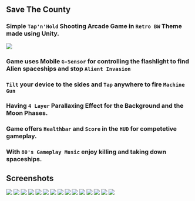 ## Save The County

### Simple `Tap'n'Hold` Shooting Arcade Game in `Retro BW` Theme made using Unity.

<img src="/Screenshots/09-min.png">

### Game uses Mobile `G-Sensor` for controlling the flashlight to find Alien spaceships and stop `Alient Invasion`
### `Tilt` your device to the sides and `Tap` anywhere to fire `Machine Gun`  
### Having `4 Layer` Parallaxing Effect for the Background and the Moon Phases.
### Game offers `Healthbar` and `Score` in the `HUD` for competetive gameplay.
### With `80's Gameplay Music` enjoy killing and taking down spaceships.

## Screenshots
<img src="/Screenshots/01-min.png">
<img src="/Screenshots/02-min.png">
<img src="/Screenshots/10-min.png">
<img src="/Screenshots/11-min.png">
<img src="/Screenshots/12-min.png">
<img src="/Screenshots/13-min.png">
<img src="/Screenshots/14-min.png">
<img src="/Screenshots/15-min.png">
<img src="/Screenshots/03-min.png">
<img src="/Screenshots/04-min.png">
<img src="/Screenshots/05-min.png">
<img src="/Screenshots/06-min.png">
<img src="/Screenshots/07-min.png">
<img src="/Screenshots/08-min.png">
<img src="/Screenshots/16-min.png">
